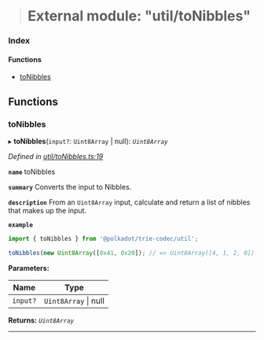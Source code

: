 > # External module: "util/toNibbles"

### Index

#### Functions

* [toNibbles](_util_tonibbles_.md#tonibbles)

## Functions

###  toNibbles

▸ **toNibbles**(`input?`: `Uint8Array` | null): *`Uint8Array`*

*Defined in [util/toNibbles.ts:19](https://github.com/polkadot-js/common/blob/0021731/packages/trie-codec/src/util/toNibbles.ts#L19)*

**`name`** toNibbles

**`summary`** Converts the input to Nibbles.

**`description`** 
From an `Uint8Array` input, calculate and return a list of nibbles that makes up the input.

**`example`** 
<BR>

```javascript
import { toNibbles } from '@polkadot/trie-codec/util';

toNibbles(new Uint8Array([0x41, 0x20]); // => Uint8Array([4, 1, 2, 0])
```

**Parameters:**

Name | Type |
------ | ------ |
`input?` | `Uint8Array` \| null |

**Returns:** *`Uint8Array`*

___